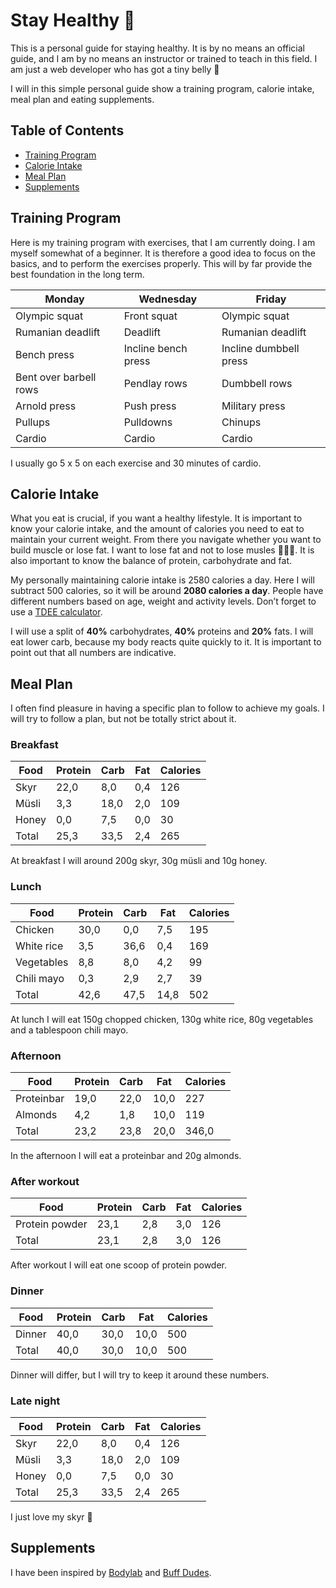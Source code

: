# Stay Healthy 🍎

This is a personal guide for staying healthy. It is by no means an official guide, and I am by no means an instructor or trained to teach in this field. I am just a web developer who has got a tiny belly 🐷

I will in this simple personal guide show a training program, calorie intake, meal plan and eating supplements.

## Table of Contents

* [Training Program](#training-program)
* [Calorie Intake](#calorie-intake)
* [Meal Plan](#meal-plan)
* [Supplements](#supplements)

## Training Program

Here is my training program with exercises, that I am currently doing. I am myself somewhat of a beginner. It is therefore a good idea to focus on the basics, and to perform the exercises properly. This will by far provide the best foundation in the long term.

| Monday                 | Wednesday           | Friday                 |
|------------------------|---------------------|------------------------|
| Olympic squat          | Front squat         | Olympic squat          |
| Rumanian deadlift      | Deadlift            | Rumanian deadlift      |
| Bench press            | Incline bench press | Incline dumbbell press |
| Bent over barbell rows | Pendlay rows        | Dumbbell rows          |
| Arnold press           | Push press          | Military press         |
| Pullups                | Pulldowns           | Chinups                |
| Cardio                 | Cardio              | Cardio                 |

I usually go 5 x 5 on each exercise and 30 minutes of cardio.

## Calorie Intake

What you eat is crucial, if you want a healthy lifestyle. It is important to know your calorie intake, and the amount of calories you need to eat to maintain your current weight. From there you navigate whether you want to build muscle or lose fat. I want to lose fat and not to lose musles 💪🏻🐷. It is also important to know the balance of protein, carbohydrate and fat. 

My personally maintaining calorie intake is 2580 calories a day. Here I will subtract 500 calories, so it will be around **2080 calories a day**. People have different numbers based on age, weight and activity levels. Don’t forget to use a [TDEE calculator][tdee].

I will use a split of **40%** carbohydrates, **40%** proteins and **20%** fats. I will eat lower carb, because my body reacts quite quickly to it. It is important to point out that all numbers are indicative.

## Meal Plan

I often find pleasure in having a specific plan to follow to achieve my goals. I will try to follow a plan, but not be totally strict about it.

### Breakfast
| Food  | Protein | Carb | Fat | Calories |
|-------|---------|------|-----|----------|
| Skyr  | 22,0    | 8,0  | 0,4 | 126      |
| Müsli | 3,3     | 18,0 | 2,0 | 109      |
| Honey | 0,0     | 7,5  | 0,0 | 30       |
| Total | 25,3    | 33,5 | 2,4 | 265      |

At breakfast I will around 200g skyr, 30g müsli and 10g honey.

### Lunch
| Food       | Protein | Carb | Fat  | Calories |
|------------|---------|------|------|----------|
| Chicken    | 30,0    | 0,0  | 7,5  | 195      |
| White rice | 3,5     | 36,6 | 0,4  | 169      |
| Vegetables | 8,8     | 8,0  | 4,2  | 99       |
| Chili mayo | 0,3     | 2,9  | 2,7  | 39       |
| Total      | 42,6    | 47,5 | 14,8 | 502      |

At lunch I will eat 150g chopped chicken, 130g white rice, 80g vegetables and a tablespoon chili mayo.

### Afternoon
| Food       | Protein | Carb | Fat  | Calories |
|------------|---------|------|------|----------|
| Proteinbar | 19,0    | 22,0 | 10,0 | 227      |
| Almonds    | 4,2     | 1,8  | 10,0 | 119      |
| Total      | 23,2    | 23,8 | 20,0 | 346,0    |

In the afternoon I will eat a proteinbar and 20g almonds.

### After workout
| Food           | Protein | Carb | Fat | Calories |
|----------------|---------|------|-----|----------|
| Protein powder | 23,1    | 2,8  | 3,0 | 126      |
| Total          | 23,1    | 2,8  | 3,0 | 126      |

After workout I will eat one scoop of protein powder.

### Dinner
| Food   | Protein | Carb | Fat  | Calories |
|--------|---------|------|------|----------|
| Dinner | 40,0    | 30,0 | 10,0 | 500      |
| Total  | 40,0    | 30,0 | 10,0 | 500      |

Dinner will differ, but I will try to keep it around these numbers.

### Late night
| Food  | Protein | Carb | Fat | Calories |
|-------|---------|------|-----|----------|
| Skyr  | 22,0    | 8,0  | 0,4 | 126      |
| Müsli | 3,3     | 18,0 | 2,0 | 109      |
| Honey | 0,0     | 7,5  | 0,0 | 30       |
| Total | 25,3    | 33,5 | 2,4 | 265      |

I just love my skyr 😬

## Supplements

I have been inspired by [Bodylab][bodylab] and [Buff Dudes][buffdudes].

 [bodylab]: https://www.bodylab.dk/
 [buffdudes]: https://www.buffdudes.us/	
 [tdee]: https://tdeecalculator.net/	

